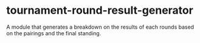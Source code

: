 # tournament-round-result-generator
A module that generates a breakdown on the results of each rounds based on the pairings and the final standing.

